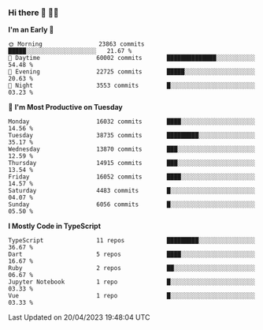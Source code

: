 ### Hi there 👋 🧑‍💻



<!--START_SECTION:waka-->
**I'm an Early 🐤** 

```text
🌞 Morning                23863 commits       █████░░░░░░░░░░░░░░░░░░░░   21.67 % 
🌆 Daytime                60002 commits       ██████████████░░░░░░░░░░░   54.48 % 
🌃 Evening                22725 commits       █████░░░░░░░░░░░░░░░░░░░░   20.63 % 
🌙 Night                  3553 commits        █░░░░░░░░░░░░░░░░░░░░░░░░   03.23 % 
```
📅 **I'm Most Productive on Tuesday** 

```text
Monday                   16032 commits       ████░░░░░░░░░░░░░░░░░░░░░   14.56 % 
Tuesday                  38735 commits       █████████░░░░░░░░░░░░░░░░   35.17 % 
Wednesday                13870 commits       ███░░░░░░░░░░░░░░░░░░░░░░   12.59 % 
Thursday                 14915 commits       ███░░░░░░░░░░░░░░░░░░░░░░   13.54 % 
Friday                   16052 commits       ████░░░░░░░░░░░░░░░░░░░░░   14.57 % 
Saturday                 4483 commits        █░░░░░░░░░░░░░░░░░░░░░░░░   04.07 % 
Sunday                   6056 commits        █░░░░░░░░░░░░░░░░░░░░░░░░   05.50 % 
```


**I Mostly Code in TypeScript** 

```text
TypeScript               11 repos            █████████░░░░░░░░░░░░░░░░   36.67 % 
Dart                     5 repos             ████░░░░░░░░░░░░░░░░░░░░░   16.67 % 
Ruby                     2 repos             ██░░░░░░░░░░░░░░░░░░░░░░░   06.67 % 
Jupyter Notebook         1 repo              █░░░░░░░░░░░░░░░░░░░░░░░░   03.33 % 
Vue                      1 repo              █░░░░░░░░░░░░░░░░░░░░░░░░   03.33 % 
```




 Last Updated on 20/04/2023 19:48:04 UTC
<!--END_SECTION:waka-->


